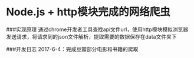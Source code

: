 # Node.js + http模块完成的网络爬虫
###实现原理
通过chrome开发者工具查找api文件url，使用http模块模拟浏览器发送请求，将请求到的json文件解析，提取需要的数据保存在data文件夹下

###开发日志
2017-6-4：完成豆瓣部分电影和书籍的爬取

